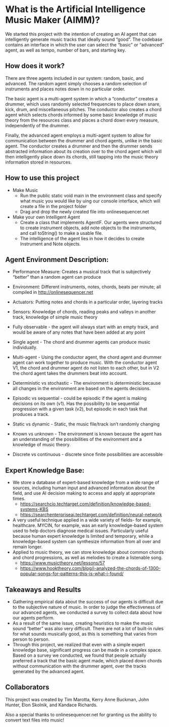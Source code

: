 # What is the Artificial Intelligence Music Maker (AIMM)?
We started this project with the intention of creating an AI agent that can intelligently generate music tracks that ideally sound “good”. The codebase contains an interface in which the user can select the “basic” or “advanced” agent, as well as tempo, number of bars, and starting key.

## How does it work?
There are three agents included in our system: random, basic, and advanced. The random agent simply chooses a random selection of instruments and places notes down in no particular order. 

The basic agent is a multi-agent system in which a “conductor” creates a drummer, which uses randomly selected frequencies to place down snare, kick, drum, and miscellaneous pitches. The conductor also creates a chord agent which selects chords informed by some basic knowledge of music theory from the resources class and places a chord down every measure, independently of the drummer.

Finally, the advanced agent employs a multi-agent system to allow for communication between the drummer and chord agents, unlike in the basic agent. The conductor creates a drummer and then the drummer sends abstracted information about its creation over to the chord agent which will then intelligently place down its chords, still tapping into the music theory information stored in resources.

## How to use this project
- Make Music
  - Run the public static void main in the environment class and specify what music you would like by uing our console interface, which will create a file in the project folder
  - Drag and drop the newly created file into onlinesequencer.net 
- Make your own Intelligent Agent
  - Create a class that implements AgentIF. Our agents were structured to create instrument objects, add note objects to the instruments, and call toString() to make a usable file.
  - The intelligence of the agent lies in how it decides to create Instrument and Note objects.


## Agent Environment Description:
- Performance Measure: Creates a musical track that is subjectively “better” than a random agent can produce
- Environment: Different instruments, notes, chords, beats per minute; all compiled in http://onlinesequencer.net
- Actuators: Putting notes and chords in a particular order, layering tracks
- Sensors: Knowledge of chords, reading peaks and valleys in another track, knowledge of simple music theory

- Fully observable - the agent will always start with an empty track, and would be aware of any notes that have been added at any point
- Single agent - The chord and drummer agents can produce music individually.
- Multi-agent - Using the conductor agent, the chord agent and drummer agent can work together to produce music. With the conductor agent V1, the chord and drummer agent do not listen to each other, but in V2 the chord agent takes the drummers beat into account.
- Deterministic vs stochastic - The environment is deterministic because all changes in the environment are based on the agents decisions. 
- Episodic vs sequential - could be episodic if the agent is making decisions on its own (v1). Has the possibility to be sequential progression with a given task (v2), but episodic in each task that produces a track. 
- Static vs dynamic -  Static, the music file/track isn’t randomly changing
- Known vs unknown - The environment is known because the agent has an understanding of the possibilities of the environment and a knowledge of music theory.
- Discrete vs continuous -  discrete since finite possibilities are accessible 



## Expert Knowledge Base:
- We store a database of expert-based knowledge from a wide range of sources, including human input and advanced information about the field, and use AI decision making to access and apply at appropriate times.
  - https://searchcio.techtarget.com/definition/knowledge-based-systems-KBS
  - https://searchenterpriseai.techtarget.com/definition/neural-network
- A very useful technique applied in a wide variety of fields- for example, healthcare. MYCIN, for example, was an early knowledge-based system used to help doctors diagnose medical issues. Particularly useful because human expert knowledge is limited and temporary, while a knowledge-based system can synthesize information from all over and remain longer.
- Applied to music theory, we can store knowledge about common chords and chord progressions, as well as melodies to create a listenable song.
  - https://www.musictheory.net/lessons/57
  - https://www.hooktheory.com/blog/i-analyzed-the-chords-of-1300-popular-songs-for-patterns-this-is-what-i-found/

## Takeaways and Results
- Gathering empirical data about the success of our agents is difficult due to the subjective nature of music. In order to judge the effectiveness of our advanced agents, we conducted a survey to collect data about how our agents perform.
- As a result of the same issue, creating heuristics to make the music sound “better” was also very difficult. There are not a lot of built-in rules for what sounds musically good, as this is something that varies from person to person.
- Through this project, we realized that even with a simple expert knowledge base, significant progress can be made in a complex space. Based on a survey we conducted, we found that people actually preferred a track that the basic agent made, which placed down chords without communication with the drummer agent, over the tracks generated by the advanced agent.

## Collaborators
This project was created by Tim Marotta, Kerry Anne Buckman, John Hunter, Elon Skolnik, and Kandace Richards. 

Also a special thanks to onlinesequencer.net for granting us the ability to convert text files into music!
